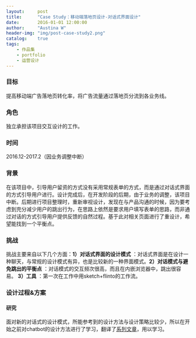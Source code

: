 ```yaml
---
layout:     post
title:      "Case Study：移动端落地页设计-对话式界面设计"
date:       2016-01-01 12:00:00
author:     "Austina W"
header-img: "img/post-case-study2.png"
catalog:    true
tags:
    - 作品集
    - portfolio
    - 运营设计
---
```


### 目标

提高移动端广告落地页转化率，将广告流量通过落地页分流到各业务线。



### 角色

独立承担该项目交互设计的工作。



### 时间

2016.12-2017.2（因业务调整中断）



### 背景

在该项目中，引导用户留资的方式没有采用常规表单的方式，而是通过对话式界面的方式引导用户进行。设计完成后，在开发阶段的后期，由于业务的调整，该项目中断。后期进行项目整理时，重新审视设计，发现在与产品沟通的时候，因为要考虑到充分减少用户的跳出行为，在思路上依然是要求用户填写表单的思路，而非通过对话的方式引导用户提供反馈的自然过程。基于此对相关页面进行了重设计，希望能找到一个平衡点。



### 挑战

挑战主要来自以下几个方面：**1）对话式界面的设计模式** ：对话式界面是在设计一种聊天，与常规的设计模式有异，也是比较新的一种界面模式。**2）对话模式与避免跳出的平衡点** ：对话模式的交互频次很高，而且在内嵌浏览器中，跳出很容易。 **3）工具** ：第一次在工作中用sketch+flinto的工作流。



### 设计过程&方案

#### 研究

面对新的对话式的设计模式，所能参考到的设计方法与设计策略比较少，所以在开始之前对chatbot的设计方法进行了学习，翻译了[系列文章](https://hexapod2015.github.io/AustinaBlog/tags/#Chatbot)，用以学习。
